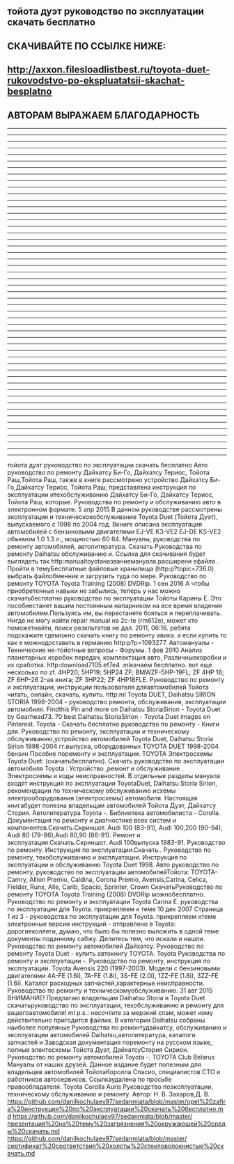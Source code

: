 тойота дуэт руководство по эксплуатации скачать бесплатно
--------------------------------------------------
СКАЧИВАЙТЕ ПО ССЫЛКЕ НИЖЕ:
--------------------------------------------------
http://axxon.filesloadlistbest.ru/toyota-duet-rukovodstvo-po-ekspluatatsii-skachat-besplatno
--------------------------------------------------
АВТОРАМ ВЫРАЖАЕМ БЛАГОДАРНОСТЬ
--------------------------------------------------
--------------------------------------------------
--------------------------------------------------
--------------------------------------------------
--------------------------------------------------
--------------------------------------------------
--------------------------------------------------
--------------------------------------------------
--------------------------------------------------
--------------------------------------------------
--------------------------------------------------
--------------------------------------------------
--------------------------------------------------
--------------------------------------------------
--------------------------------------------------
--------------------------------------------------
--------------------------------------------------
--------------------------------------------------
--------------------------------------------------
--------------------------------------------------
--------------------------------------------------
--------------------------------------------------
--------------------------------------------------
--------------------------------------------------
--------------------------------------------------
--------------------------------------------------
--------------------------------------------------
--------------------------------------------------
--------------------------------------------------
--------------------------------------------------
--------------------------------------------------
--------------------------------------------------
--------------------------------------------------
--------------------------------------------------
--------------------------------------------------
--------------------------------------------------
--------------------------------------------------
--------------------------------------------------
--------------------------------------------------
--------------------------------------------------
--------------------------------------------------
--------------------------------------------------
--------------------------------------------------
--------------------------------------------------
--------------------------------------------------
--------------------------------------------------
--------------------------------------------------
--------------------------------------------------
--------------------------------------------------
--------------------------------------------------
--------------------------------------------------
--------------------------------------------------
тойота дуэт руководство по эксплуатации скачать бесплатно Авто руководство по ремонту Дайхатсу Би-Го, Дайхатсу Териос, Тойота Раш,Тойота Раш, также в книге рассмотрено устройство Дайхатсу Би-Го,Дайхатсу Териос, Тойота Раш, представлена инструкция по эксплуатации итехобслуживанию Дайхатсу Би-Го, Дайхатсу Териос, Тойота Раш, которые. Руководства по ремонту и обслуживанию авто в электронном формате. 5 апр 2015  В данном руководстве рассмотрены эксплуатация и техническоеобслуживание Toyota Duet (Тойота Дуэт), выпускаемого с 1998 по 2004 год. Вкниге описана эксплуатация автомобилей с бензиновыми двигателями EJ-VE K3-VE2  EJ-DE  KS-VE2 объемом 1.0  1.3 л., мощностью 60  64. Мануалы, руководства по ремонту автомобилей, автолитература. Скачать Руководства по ремонту Daihatsu обслуживанию и. Ссылка для скачивания будет выглядеть так http:manualtoyotaназваниемануала.расширени ефайла . Пройти в темуБесплатные файловые хранилища (http:p?topic=736.0) выбрать файлобменник и загрузить туда по мере. Руководство по ремонту TOYOTA Toyota Training (2008) DVDRip. 1 сен 2016  А чтобы приобретенные навыки не забылись, теперь у нас можно скачатьбесплатно руководство по эксплуатации Тойоты Карины Е. Это пособиестанет вашим постоянным напарником на все время владения автомобилем.Пользуясь им, вы перестанете бояться и переплачивать. Нигде не могу найти repair manual на 2с-te (rm612e), может кто поможетнайти, поиск резкльтатов не дал.  2011, 06:16. ребята подскажите гдеможно скачать книгу по ремонту авика. а если купить то как е можнодоставить в германию  http:p?p=1093277. Автомануалы - Технические не-тойотные вопросы - Форумы. 1 фев 2010  Анализ планетарных коробок передач, комплектация авто, Различныекоробки и их сработка. http:download7105.ef7e4  .mlкачаем бесплатно. вот еще несколько по zf. 4HP20; 5HP19; 5HP24 ZF; BMWZF-5HP-19FL; ZF 4HP 16; ZF 6HP-26 2-ая книга; ZF 3HP22; ZF 4HP18FLE. Руководство по ремонту и эксплуатации, инструкции пользователя дляавтомобилей Тойота читать, онлайн, скачать, купить. http:ml Toyota DUET, Daihatsu SIRION  STORIA 1998-2004 - руководство ремонта, обслуживания, эксплуатации автомобиля. Findthis Pin and more on Daihatsu StoriaSirion - Toyota Duet by Gearhead73.
70 best Daihatsu StoriaSirion - Toyota Duet images on Pinterest. Toyota - Скачать бесплатно руководство по ремонту - Книги для. Руководство по ремонту, эксплуатации и техническому обслуживанию,устройство автомобилей Toyota Duet, Daihatsu Storia  Sirion 1998-2004 гг.выпуска, оборудованных  TOYOTA DUET 1998-2004 бензин Пособие поремонту и эксплуатации. TOYOTA  Электросхемы Toyota Duet: (скачатьбесплатно). Скачать руководство по эксплуатации автомобиля Toyota : Устройство ,ремонт и обслуживание . Электросхемы и коды неисправностей. В отдельные разделы мануала входят инструкция по эксплуатации ToyotaDuet, Daihatsu Storia  Sirion, рекомендации по техническому обслуживанию исхемы электрооборудования (электросхемы) автомобиля. Настоящая книгабудет полезна владельцам автомобилей Тойота Дуэт, Дайхатсу Стория. Автолитература Toyota -. Библиотека автомобилиста - Corolla. Документация по ремонту и диагностике всех систем и компонентов.Скачать.Cкриншот. Audi 100 (83-91), Audi 100,200 (90-94), Audi 80 (79-86),Audi 80,90 (86-91). Ремонт и эксплуатация.Скачать.Cкриншот. Audi 100выпуска 1983-91. Руководство по ремонту. Инструкция по эксплуатации.Скачать.. Руководство по ремонту, техобслуживанию и эксплуатации. Инструкция по эксплуатации и обслуживанию Toyota Duet 1998. Авто руководство по ремонту, руководство по эксплуатации автомобилейТойота: TOYOTA-Camry, Allion Premio, Caldina, Corona Premio, Avensis,Carina, Celica, Fielder, Runx, Alle, Carib, Spacio, Sprinter, Crown  СкачатьРуководство по ремонту TOYOTA Toyota Training (2008) DVDRip можнобесплатно. Руководство по ремонту и эксплуатации Toyota Carina E. руководства по эксплуатации для Toyota. прикрепляем к теме
10 дек 2007  Страница 1 из 3 - руководства по эксплуатации для Toyota. прикрепляем ктеме электронные версии инструкций - отправлено в Toyota: дорогиеколлеги, думаю, что было бы полезно выложить в одной теме документы поданному сабжу. Делитесь тем, что искали и нашли. Руководство по ремонту автомобилей Дайхатсу. Руководство по ремонту Toyota Duet - купить автокнигу TOYOTA. Toyota Руководства по ремонту и эксплуатации -. Руководство по ремонту, инструкция по эксплуатации. Toyota Avensis 220 (1997-2003). Модели с бензиновыми двигателями 4A-FE (1.6i), 7A-FE (1.8i), 3S-FE (2.0i), 1ZZ-FE (1.8i), 3ZZ-FE (1.6i). Каталог расходных запчастей,характерные неисправности. Руководство по ремонту и техническомуобслуживанию. 31 авг 2015  ВНИМАНИЕ! Предлагаю владельцам Daihatsu Storia и Toyota Duet скачатьруководство по эксплуатации, техобслуживанию и ремонту для вашегоавтомобиля! ml p.s.: несочтите за мерзкий спам, может кому действительно пригодится файлик. В категории Daihatsu собраны наиболее популяные Руководства по ремонтудайхатсу, обслуживанию и эксплуатации автомобилей Daihatsu,автолитература, каталоги запчастей и  Заводская документация поремонту на русском языке, полные электосхемы Тойота Дуэт, ДайхатсуСтория  Сирион. Руководство по ремонту автомобилей Toyota -. TOYOTA Club Belarus  Мануалы от наших друзей. Данное издание будет полезным для владельцев автомобилей ТойотаКоролла Спасио, специалистов СТО и работников автосервисов. Ссылкаудалена по просьбе правообладателя. Toyota Corolla Auris Руководство поэксплуатации, техническому обслуживанию и ремонту. Автор: Н. В. Захаров,Д. В.
https://github.com/danilkochulaev97/sedanmiata/blob/master/opel%20zafira%20инструкция%20по%20эксплуатации%20скачать%20бесплатно.md
https://github.com/danilkochulaev97/sedanmiata/blob/master/презентация%20на%20тему%20загрязнения%20окружающей%20среды%20скачать.md
https://github.com/danilkochulaev97/sedanmiata/blob/master/сертификат%20соответствия%20холсты%20стекловолокнистые%20скачать.md